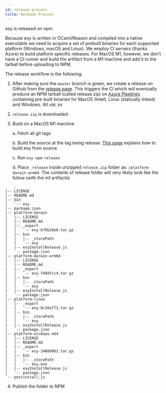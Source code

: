 ```yaml
---
id: release-process
title: Release Process
---
```


esy is released on npm.

Because esy is written in OCaml/Reason and compiled into a native executable we need to acquire a set of prebuilt binaries for each supported platform (Windows, macOS and Linux). We employ CI servers (thanks Azure) to build platform specific releases. For MacOS M1, however, we don't have a CI runner and build the artifact from a M1 machine and add it to the tarball before uploading to NPM.

The release workflow is the following:

1. After making sure the `master` branch is green, we create a release on Github from the [release page](https://github.com/esy/esy/releases). This triggers the CI which will eventually produce an NPM tarball (called release.zip) on [Azure Pipelines](https://dev.azure.com/esy-dev/esy/_build) containing pre-built binaries for MacOS (Intel), Linux (statically linked) and Windows. All `x86_64`

2. `release.zip` is downloaded

3. Build on a MacOS M1 machine

	a. Fetch all git tags
	
	b. Build the source at the tag being release. [This page](./building-from-source.md) explains how to build esy from source.
	
    c. Run `esy npm-release`
	
	d. Place `_release` inside unzipped `release.zip` folder as: `/platform-darwin-arm64`. The contents of release folder will very likely look like the follow (with the m1 artifacts)
	
```
	.
|-- LICENSE
|-- README.md
|-- bin
|   `-- esy
|-- package.json
|-- platform-darwin
|   |-- LICENSE
|   |-- README.md
|   |-- _export
|   |   `-- esy-b79b29e0.tar.gz
|   |-- bin
|   |   |-- _storePath
|   |   `-- esy
|   |-- esyInstallRelease.js
|   `-- package.json
|-- platform-darwin-arm64
|   |-- LICENSE
|   |-- README.md
|   |-- _export
|   |   `-- esy-f489fcc4.tar.gz
|   |-- bin
|   |   |-- _storePath
|   |   `-- esy
|   |-- esyInstallRelease.js
|   `-- package.json
|-- platform-linux
|   |-- _export
|   |   `-- esy-0c16a771.tar.gz
|   |-- bin
|   |   |-- _storePath
|   |   `-- esy
|   |-- esyInstallRelease.js
|   `-- package.json
|-- platform-windows-x64
|   |-- LICENSE
|   |-- README.md
|   |-- _export
|   |   `-- esy-34889961.tar.gz
|   |-- bin
|   |   |-- _storePath
|   |   `-- esy.exe
|   |-- esyInstallRelease.js
|   `-- package.json
`-- postinstall.js
```

4. Publish the folder to NPM

